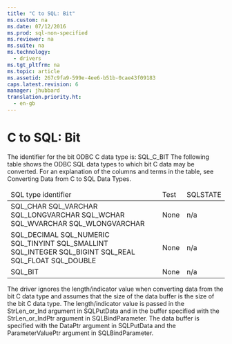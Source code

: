 ```yaml
---
title: "C to SQL: Bit"
ms.custom: na
ms.date: 07/12/2016
ms.prod: sql-non-specified
ms.reviewer: na
ms.suite: na
ms.technology: 
  - drivers
ms.tgt_pltfrm: na
ms.topic: article
ms.assetid: 267c9fa9-599e-4ee6-b51b-0cae43f09183
caps.latest.revision: 6
manager: jhubbard
translation.priority.ht: 
  - en-gb
---
```

# C to SQL: Bit
<?xml version="1.0" encoding="utf-8"?>
<developerReferenceWithoutSyntaxDocument xmlns="http://ddue.schemas.microsoft.com/authoring/2003/5" xmlns:xlink="http://www.w3.org/1999/xlink" xmlns:xsi="http://www.w3.org/2001/XMLSchema-instance" xsi:schemaLocation="http://ddue.schemas.microsoft.com/authoring/2003/5 http://dduestorage.blob.core.windows.net/ddueschema/developer.xsd">
  <introduction>
    <para>The identifier for the bit ODBC C data type is:</para>
    <para>SQL_C_BIT</para>
    <para>The following table shows the ODBC SQL data types to which bit C data may be converted. For an explanation of the columns and terms in the table, see <legacyLink xlink:href="ee0afe78-b58f-4d34-ad9b-616bb23653bd">Converting Data from C to SQL Data Types</legacyLink>.</para>
    <table xmlns:caps="http://schemas.microsoft.com/build/caps/2013/11">
      <thead>
        <tr>
          <TD>
            <para>SQL type identifier</para>
          </TD>
          <TD>
            <para>Test</para>
          </TD>
          <TD>
            <para>SQLSTATE</para>
          </TD>
        </tr>
      </thead>
      <tbody>
        <tr>
          <TD>
            <para>SQL_CHAR SQL_VARCHAR</para>
            <para>SQL_LONGVARCHAR</para>
            <para>SQL_WCHAR SQL_WVARCHAR</para>
            <para>SQL_WLONGVARCHAR </para>
          </TD>
          <TD>
            <para>None</para>
          </TD>
          <TD>
            <para>n/a</para>
          </TD>
        </tr>
        <tr>
          <TD>
            <para>SQL_DECIMAL SQL_NUMERIC</para>
            <para>SQL_TINYINT SQL_SMALLINT</para>
            <para>SQL_INTEGER SQL_BIGINT</para>
            <para>SQL_REAL SQL_FLOAT</para>
            <para>SQL_DOUBLE</para>
          </TD>
          <TD>
            <para>None</para>
          </TD>
          <TD>
            <para>n/a</para>
          </TD>
        </tr>
        <tr>
          <TD>
            <para>SQL_BIT</para>
          </TD>
          <TD>
            <para>None</para>
          </TD>
          <TD>
            <para>n/a</para>
          </TD>
        </tr>
      </tbody>
    </table>
    <para>The driver ignores the length/indicator value when converting data from the bit C data type and assumes that the size of the data buffer is the size of the bit C data type. The length/indicator value is passed in the <legacyItalic>StrLen_or_Ind</legacyItalic> argument in <legacyBold>SQLPutData</legacyBold> and in the buffer specified with the <legacyItalic>StrLen_or_IndPtr</legacyItalic> argument in <legacyBold>SQLBindParameter</legacyBold>. The data buffer is specified with the <legacyItalic>DataPtr</legacyItalic> argument in <legacyBold>SQLPutData</legacyBold> and the <legacyItalic>ParameterValuePtr</legacyItalic> argument in <legacyBold>SQLBindParameter</legacyBold>.</para>
  </introduction>
  <relatedTopics />
</developerReferenceWithoutSyntaxDocument>